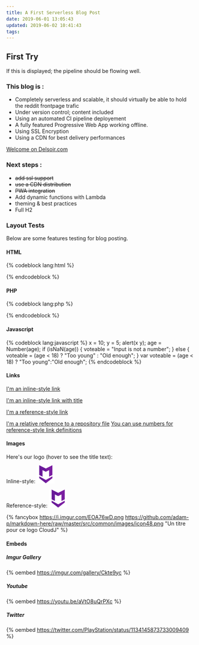 ```yaml
---
title: A First Serverless Blog Post 
date: 2019-06-01 13:05:43
updated: 2019-06-02 10:41:43 
tags:
---
```


## First Try 

If this is displayed; the pipeline should be flowing well. 
<!-- more -->
### This blog is : 
* Completely serverless and scalable, it should virtually be able to hold the reddit frontpage trafic 
* Under version control; content included 
* Using an automated CI pipeline deployement  
* A fully featured Progressive Web App working offline. 
* Using SSL Encryption
* Using a CDN for best delivery performances 

[Welcome on Delsoir.com](https://www.delsoir.com)

### Next steps : 
* ~~add ssl support~~ 
* ~~use a CDN distribution~~
* ~~PWA integration~~
* Add dynamic functions with Lambda
* theming & best practices
* Full H2 


### Layout Tests 
Below are some features testing for blog posting. 
	
#### HTML
{% codeblock lang:html %}
<html xmlns="http://www.w3.org/1999/xhtml" xml:lang="en" lang="en">

<head>
	<title>untitled</title>
	<meta http-equiv="content-type" content="text/html;charset=utf-8" />
	<meta name="generator" content="Geany 1.27" />
</head>

<body>
	
</body>

</html>

{% endcodeblock %}


####  PHP
{% codeblock lang:php %}
<?php 
	echo "coucouju";
        while(true){
		echo "ce code est stupide";
	}
        echo "coucouju";
        while(true){
                echo "ce code est stupide";
        }

?>
{% endcodeblock %}

#### Javascript
{% codeblock lang:javascript %}
x = 10;
y = 5;
alert(x  y);
 age = Number(age);
if (isNaN(age)) {
  voteable = "Input is not a number";
} else {
  voteable = (age < 18) ? "Too young" : "Old enough";
}
var voteable = (age < 18) ? "Too young":"Old enough"; 
{% endcodeblock %}


#### Links 
[I'm an inline-style link](https://www.google.com)

[I'm an inline-style link with title](https://www.google.com "Google's Homepage")

[I'm a reference-style link][Arbitrary case-insensitive reference text]

[I'm a relative reference to a repository file](../blob/master/LICENSE)
[You can use numbers for reference-style link definitions][1]

[arbitrary case-insensitive reference text]: https://www.mozilla.org
[1]: http://slashdot.org
[link text itself]: http://www.reddit.com

#### Images 

Here's our logo (hover to see the title text):

Inline-style: 
![alt text](https://github.com/adam-p/markdown-here/raw/master/src/common/images/icon48.png "Logo Title Text 1")

Reference-style: 
![alt text][logo]

[logo]: https://github.com/adam-p/markdown-here/raw/master/src/common/images/icon48.png "Logo Title Text 2"


{% fancybox https://i.imgur.com/EOA76wD.png https://github.com/adam-p/markdown-here/raw/master/src/common/images/icon48.png "Un titre pour ce logo CloudJ" %}

#### Embeds

##### Imgur Gallery
{% oembed https://imgur.com/gallery/Ckte9yc %}

##### Youtube 
{% oembed https://youtu.be/aVtO8uQrPXc %}

##### Twitter
{% oembed https://twitter.com/PlayStation/status/1134145873733009409 %}
